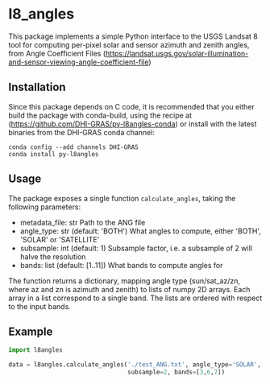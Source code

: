 # l8_angles

This package implements a simple Python interface to the USGS Landsat 8 tool for computing
per-pixel solar and sensor azimuth and zenith angles, from Angle Coefficient Files
(https://landsat.usgs.gov/solar-illumination-and-sensor-viewing-angle-coefficient-file)

## Installation
Since this package depends on C code, it is recommended that you either
build the package with conda-build, using the recipe at (https://github.com/DHI-GRAS/py-l8angles-conda)
or install with the latest binaries from the DHI-GRAS conda channel:

```
conda config --add channels DHI-GRAS
conda install py-l8angles
```

## Usage
The package exposes a single function `calculate_angles`, taking the following parameters:
- metadata_file: str
    Path to the ANG file
- angle_type: str (default: 'BOTH')
    What angles to compute, either 'BOTH', 'SOLAR' or 'SATELLITE'
- subsample: int (default: 1)
    Subsample factor, i.e. a subsample of 2 will halve the resolution
- bands: list (default: [1..11])
    What bands to compute angles for

The function returns a dictionary, mapping angle type (sun/sat_az/zn, where az and zn is azimuth and zenith)
to lists of numpy 2D arrays. Each array in a list correspond to a single band.
The lists are ordered with respect to the input bands.

## Example
```python
import l8angles

data = l8angles.calculate_angles('./test_ANG.txt', angle_type='SOLAR',
                                 subsample=2, bands=[3,6,7])
```

